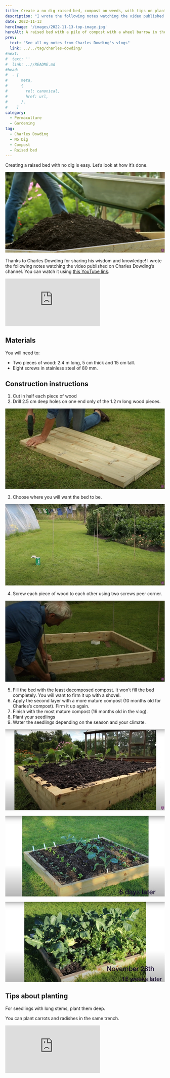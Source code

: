 ```yaml
---
title: Create a no dig raised bed, compost on weeds, with tips on planting and see the growth, by Charles Dowding
description: "I wrote the following notes watching the video published on Charles Dowding's channel"
date: 2022-11-13
heroImage: '/images/2022-11-13-top-image.jpg'
heroAlt: A raised bed with a pile of compost with a wheel barrow in the background
prev:
  text: "See all my notes from Charles Dowding's vlogs"
  link: ../../tag/charles-dowding/
#next:
#  text: ''
#  link: ..//README.md
#head:
#  - [
#      meta,
#      {
#        rel: canonical,
#        href: url,
#      },
#    ]
category:
  - Permaculture
  - Gardening
tag:
  - Charles Dowding
  - No Dig
  - Compost
  - Raised bed
---
```


Creating a raised bed with no dig is easy. Let’s look at how it’s done.

![A raised bed with a pile of compost with a wheel barrow in the background](./images/2022-11-13-top-image.jpg 'Charles is pouring the compost in a raised bed. Credits: image taken from Charles Dowding’s vlog')

Thanks to Charles Dowding for sharing his wisdom and knowledge!
I wrote the following notes watching the video published on Charles Dowding’s channel.
You can watch it using [this YouTube link](https://www.youtube.com/watch?v=OIojWdJz0RE).

<!-- markdownlint-disable MD033 -->
<iframe class="newsletter-embed" src="https://thetooltip.substack.com/embed" frameborder="0" scrolling="no"></iframe>

## Materials

You will need to:

- Two pieces of wood: 2.4 m long, 5 cm thick and 15 cm tall.
- Eight screws in stainless steel of 80 mm.

## Construction instructions

1. Cut in half each piece of wood
2. Drill 2.5 cm deep holes on one end only of the 1.2 m long wood pieces.

![Charles is drilling some holes in the wood pieces](./images/step2-pre-drilling-holes-for-screws.jpg 'Charles is pre-drilling the holes for the screws. Credits: image taken from Charles Dowding’s vlog')

3. Choose where you will want the bed to be.

![4 sticks making a square in a lawn](./images/step3-choosing-the-area-to-build-the-bed.jpg 'The sticks below were used by Charles to mark the square where he wanted the bed to be. Credits: image taken from Charles Dowding’s vlog')

4. Screw each piece of wood to each other using two screws peer corner.

![Charles using a drill to set the screws in](./images/step4-build-the-bed-frame.jpg 'If the level of the ground isn’t perfect, it’s OK. You can level it with soil if you need. Credits: image taken from Charles Dowding’s vlog')

5. Fill the bed with the least decomposed compost. It won’t fill the bed completely. You will want to firm it up with a shovel.
6. Apply the second layer with a more mature compost (10 months old for Charles’s compost). Firm it up again.
7. Finish with the most mature compost (16 months old in the vlog).
8. Plant your seedlings
9. Water the seedlings depending on the season and your climate.

![A raised bed with some cabbage seedlings](./images/finished-bed-with-seedlings.jpg 'The raised bed is made. The plants will grow well in this compost. Credits: image taken from Charles Dowding’s vlog')

![A raised bed with small plants growing](./images/6-days-after-making-the-bed-and-sowing.jpg 'Six days later, the radishes are growing and the other vegetables are growing well. Credits: image taken from Charles Dowding’s vlog')

![A raised bed with large vegetables ready to pick](./images/15-weeks-after-making-the-bed-and-sowing.jpg 'Fifteen weeks later, Charles can harvest some vegetables. Credits: image taken from Charles Dowding’s vlog')

## Tips about planting

For seedlings with long stems, plant them deep.

You can plant carrots and radishes in the same trench.

<!-- markdownlint-disable MD033 -->
<iframe class="newsletter-embed" src="https://thetooltip.substack.com/embed" frameborder="0" scrolling="no"></iframe>
